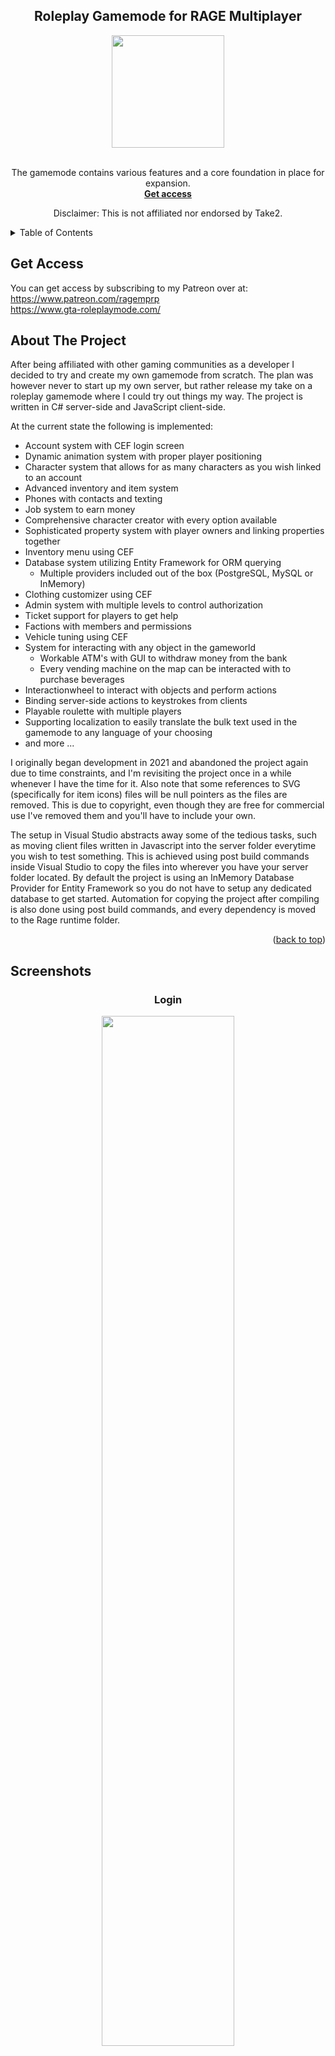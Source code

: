 <a name="readme-top"></a>

<div align="center">
  <h2 align="center">Roleplay Gamemode for RAGE Multiplayer</h2>
  <img src="images/logo.jpg" width="180" height="180" align="center">
  <br>
  <br>
  <p align="center">
    The gamemode contains various features and a core foundation in place for expansion. 
    <br />
    <a href="https://www.patreon.com/ragemprp"><strong>Get access</strong></a>
    <br />
    <p>Disclaimer: This is not affiliated nor endorsed by Take2.</p>
  </p>
</div>

<!-- TABLE OF CONTENTS -->
<details>
  <summary>Table of Contents</summary>
  <ol>
      <li><a href="#get-access">Get Access</a></li>
    <li><a href="#about-the-project">About The Project</a></li>
    <li><a href="#screenshots">Screenshots</a></li>
    <li><a href="#contact">Contact</a></li>
  </ol>
</details>

## Get Access
You can get access by subscribing to my Patreon over at:
<br>
https://www.patreon.com/ragemprp
<br>
https://www.gta-roleplaymode.com/

<!-- ABOUT THE PROJECT -->
## About The Project
After being affiliated with other gaming communities as a developer I decided to try and create my own gamemode from scratch. The plan was however never to start up my own server, but rather release my take on a roleplay gamemode where I could try out things my way. The project is written in C# server-side and JavaScript client-side. 

At the current state the following is implemented:
* Account system with CEF login screen
* Dynamic animation system with proper player positioning
* Character system that allows for as many characters as you wish linked to an account
* Advanced inventory and item system
* Phones with contacts and texting
* Job system to earn money
* Comprehensive character creator with every option available
* Sophisticated property system with player owners and linking properties together
* Inventory menu using CEF
* Database system utilizing Entity Framework for ORM querying
  * Multiple providers included out of the box (PostgreSQL, MySQL or InMemory)
* Clothing customizer using CEF
* Admin system with multiple levels to control authorization
* Ticket support for players to get help
* Factions with members and permissions 
* Vehicle tuning using CEF
* System for interacting with any object in the gameworld
   * Workable ATM's with GUI to withdraw money from the bank
   * Every vending machine on the map can be interacted with to purchase beverages
* Interactionwheel to interact with objects and perform actions
* Binding server-side actions to keystrokes from clients
* Playable roulette with multiple players
* Supporting localization to easily translate the bulk text used in the gamemode to any language of your choosing
* and more ...

I originally began development in 2021 and abandoned the project again due to time constraints, and I'm revisiting the project once in a while whenever I have the time for it. Also note that some references to SVG (specifically for item icons) files will be null pointers as the files are removed. This is due to copyright, even though they are free for commercial use I've removed them and you'll have to include your own. 

The setup in Visual Studio abstracts away some of the tedious tasks, such as moving client files written in Javascript into the server folder everytime you wish to test something. This is achieved using post build commands inside Visual Studio to copy the files into wherever you have your server folder located. By default the project is using an InMemory Database Provider for Entity Framework so you do not have to setup any dedicated database to get started. Automation for copying the project after compiling is also done using post build commands, and every dependency is moved to the Rage runtime folder. 

<p align="right">(<a href="#readme-top">back to top</a>)</p>

<!-- SCREENSHOTS -->
## Screenshots

<div align="center"><h3>Login</h3><img src="images/login.png" width="65%"/></div>

<div align="center"><h3>Registration</h3><img src="images/registration.png" width="65%"/></div>

<div align="center"><h3>Character creator</h3><img src="images/character_creator.png" width="65%"/></div>

<div align="center"><h3>Inventory</h3><img src="images/inventory.png" width="65%"/></div>

<div align="center"><h3>Character selection</h3><img src="images/character_selection.png" width="65%"/></div>

<div align="center"><h3>HUD</h3><img src="images/game_hud.png" width="65%"/></div>

<div align="center"><h3>Clothing customizer</h3><img src="images/clothesmenu.png" width="65%"/></div>

<div align="center"><h3>Jobs</h3><img src="images/jobs.png" width="65%"/></div>

<div align="center"><h3>Garbage job</h3><img src="images/garbagejob.png" width="65%"/></div>

<div align="center"><h3>Dashboard</h3><img src="images/dashboard.png" width="65%"/></div>

Character wheel             |  Vehicle wheel
:-------------------------:|:-------------------------:
![](/images/interaction_wheel.png)  |  ![](/images/vehicle_wheel.png)

Dashboard properties             |  Property manager
:-------------------------:|:-------------------------:
![](/images/property_manager_01.png)  |  ![](/images/property_manager_02.png)

<div align="center"><h3>Vehicle customizer</h3><img src="images/carmodmenu.png" width="65%"/></div>

<div align="center"><h3>Phone</h3><img src="images/phone_01.png" width="65%"/></div>

<div align="center"><h3>Phone contacts</h3><img src="images/phone_02.png" width="65%"/></div>

<div align="center"><h3>Phone contact</h3><img src="images/phone_03.png" width="65%"/></div>

<div align="center"><h3>Phone messages</h3><img src="images/phone_04.png" width="65%"/></div>

<div align="center"><h3>Roulette</h3><img src="images/roulette.png" width="65%"/></div>

<div align="center"><h3>Keypad</h3><img src="images/keypad.png" width="65%"/></div>

<div align="center"><h3>General</h3><img src="images/general.png" width="65%"/></div>

<p align="right">(<a href="#readme-top">back to top</a>)</p>

<!-- CONTACT -->
## Contact

Discord: andreas0290
<br>
https://www.patreon.com/ragemprp

<p align="right">(<a href="#readme-top">back to top</a>)</p>
